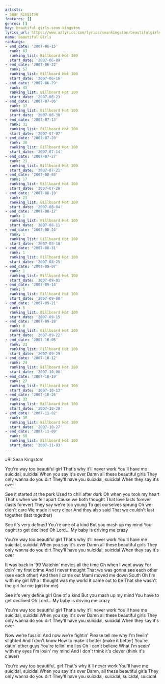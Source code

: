 ```yaml
---
artists:
- Sean Kingston
features: []
genres: []
key: beautiful-girls-sean-kingston
lyrics_url: https://www.azlyrics.com/lyrics/seankingston/beautifulgirls.html
name: Beautiful Girls
rankings:
- end_date: '2007-06-15'
  rank: 83
  ranking_list: Billboard Hot 100
  start_date: '2007-06-09'
- end_date: '2007-06-22'
  rank: 57
  ranking_list: Billboard Hot 100
  start_date: '2007-06-16'
- end_date: '2007-06-29'
  rank: 43
  ranking_list: Billboard Hot 100
  start_date: '2007-06-23'
- end_date: '2007-07-06'
  rank: 37
  ranking_list: Billboard Hot 100
  start_date: '2007-06-30'
- end_date: '2007-07-13'
  rank: 31
  ranking_list: Billboard Hot 100
  start_date: '2007-07-07'
- end_date: '2007-07-20'
  rank: 30
  ranking_list: Billboard Hot 100
  start_date: '2007-07-14'
- end_date: '2007-07-27'
  rank: 21
  ranking_list: Billboard Hot 100
  start_date: '2007-07-21'
- end_date: '2007-08-03'
  rank: 17
  ranking_list: Billboard Hot 100
  start_date: '2007-07-28'
- end_date: '2007-08-10'
  rank: 23
  ranking_list: Billboard Hot 100
  start_date: '2007-08-04'
- end_date: '2007-08-17'
  rank: 1
  ranking_list: Billboard Hot 100
  start_date: '2007-08-11'
- end_date: '2007-08-24'
  rank: 1
  ranking_list: Billboard Hot 100
  start_date: '2007-08-18'
- end_date: '2007-08-31'
  rank: 1
  ranking_list: Billboard Hot 100
  start_date: '2007-08-25'
- end_date: '2007-09-07'
  rank: 1
  ranking_list: Billboard Hot 100
  start_date: '2007-09-01'
- end_date: '2007-09-14'
  rank: 5
  ranking_list: Billboard Hot 100
  start_date: '2007-09-08'
- end_date: '2007-09-21'
  rank: 5
  ranking_list: Billboard Hot 100
  start_date: '2007-09-15'
- end_date: '2007-09-28'
  rank: 8
  ranking_list: Billboard Hot 100
  start_date: '2007-09-22'
- end_date: '2007-10-05'
  rank: 21
  ranking_list: Billboard Hot 100
  start_date: '2007-09-29'
- end_date: '2007-10-12'
  rank: 24
  ranking_list: Billboard Hot 100
  start_date: '2007-10-06'
- end_date: '2007-10-19'
  rank: 27
  ranking_list: Billboard Hot 100
  start_date: '2007-10-13'
- end_date: '2007-10-26'
  rank: 33
  ranking_list: Billboard Hot 100
  start_date: '2007-10-20'
- end_date: '2007-11-02'
  rank: 38
  ranking_list: Billboard Hot 100
  start_date: '2007-10-27'
- end_date: '2007-11-09'
  rank: 50
  ranking_list: Billboard Hot 100
  start_date: '2007-11-03'
---
```


JR! Sean Kingston!

You're way too beautiful girl
That's why it'll never work
You'll have me suicidal, suicidal
When you say it's over
Damn all these beautiful girls
They only wanna do you dirt
They'll have you suicidal, suicidal
When they say it's over

See it started at the park
Used to chill after dark
Oh when you took my heart
That's when we fell apart
Cause we both thought
That love lasts forever (lasts forever)
They say we're too young
To get ourselves sprung
Oh we didn't care
We made it very clear
And they also said
That we couldn't last together (last together)

See it's very defined
You're one of a kind
But you mash up my mind
You ought to get declined
Oh Lord...
My baby is driving me crazy

You're way too beautiful girl
That's why it'll never work
You'll have me suicidal, suicidal
When you say it's over
Damn all these beautiful girls
They only wanna do you dirt
They'll have you suicidal, suicidal
When they say it's over

It was back in '99
Watchin' movies all the time
Oh when I went away
For doin' my first crime
And I never thought
That we was gonna see each other (see each other)
And then I came out
Mami moved me down South
Oh I'm with my girl
Who I thought was my world
It came out to be
That she wasn't the girl for me (girl for me)

See it's very define girl
One of a kind
But you mash up my mind
You have to get declined
Oh Lord...
My baby is driving me crazy

You're way too beautiful girl
That's why it'll never work
You'll have me suicidal, suicidal
When you say it's over
Damn all these beautiful girls
They only wanna do you dirt
They'll have you suicidal, suicidal
When they say it's over

Now we're fussin'
And now we're fightin'
Please tell me why
I'm feelin' slighted
And I don't know
How to make it better (make it better)
You're datin' other guys
You're tellin' me lies
Oh I can't believe
What I'm seein' with my eyes
I'm losin' my mind
And I don't think it's clever (think it's clever)

You're way too beautiful, girl
That's why it'll never work
You'll have me suicidal, suicidal
When you say it's over
Damn, all these beautiful girls
They only wanna do you dirt
They'll have you suicidal, suicidal, suicidal, suicidal



